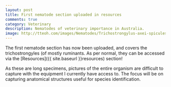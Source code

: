 ```yaml
---
layout: post
title: First nematode section uploaded in resources
comments: true
category: Veterinary
description: Nematodes of veterinary importance in Australia.
image: http://tteoh.com/images/Nematodes/Trichostrongylus-axei-spicules-gubernaculum.jpg
---
```



The first nematode section has now been uploaded, and covers the trichostrongyles (of mostly ruminants. As per normal, they can be accessed via the [Resources]({{ site.baseurl }}resources) section! 

As these are long specimens, pictures of the entire organism are difficult to capture with the equipment I currently have access to. The focus will be on capturing anatomical structures useful for species identification.
